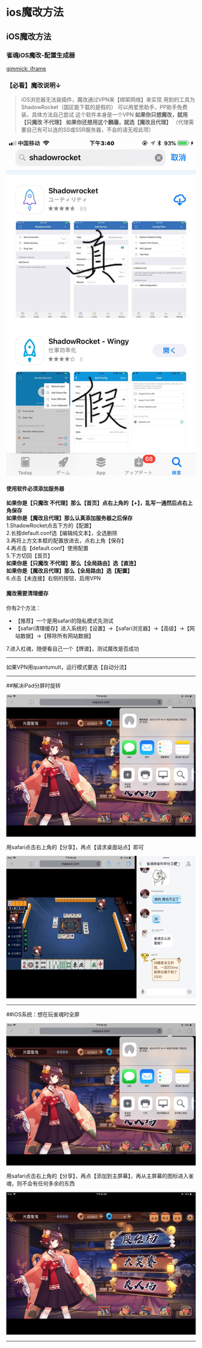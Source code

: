 ios魔改方法
=============

## iOS魔改方法

### 雀魂iOS魔改-配置生成器  
[gimmick: iframe](ios_config.htm)

### 【必看】魔改说明↓
> iOS浏览器无法装插件，魔改通过VPN来【绑架网络】来实现
> 用到的工具为ShadowRocket（国区能下载的是假的）
> 可以用爱思助手，PP助手免费装，具体方法自己尝试
> 这个软件本身是一个VPN
> **如果你只想魔改，就用【只魔改 不代理】**
> **如果你还想用这个飜蘠，就选【魔改且代理】**
> （代理需要自己有可以连的SS或SSR服务器，不会的请无视此项）

![](img/sr.jpg)  

#### 使用软件必须添加服务器
**如果你是【只魔改 不代理】那么【首页】点右上角的【+】，乱写一通然后点右上角保存**  
**如果你是【魔改且代理】那么认真添加服务器之后保存**  
1.ShadowRocket点击下方的【配置】  
2.长按default.conf选【编辑纯文本】，全选删除  
3.再将上方文本框的配置放进去，点右上角【保存】  
4.再点击【default.conf】使用配置  
5.下方切回【首页】  
**如果你是【只魔改 不代理】那么【全局路由】选【直连】**  
**如果你是【魔改且代理】那么【全局路由】选【配置】**  
6.点击【未连接】右侧的按钮，启用VPN  

#### 魔改需要清理缓存
你有2个方法：
  * 【推荐】一个是用safari的隐私模式先测试
  * 【safari清理缓存】进入系统的【设置】→【safari浏览器】→【高级】→【网站数据】→【移除所有网站数据】

7.进入杠魂，随便看自己一个【牌谱】，测试魔改是否成功

----

如果VPN用quantumult，运行模式要选【自动分流】

----

##解决iPad分屏时旋转

![](img/011.png)

用safari点击右上角的【分享】，再点【请求桌面站点】即可

![](img/010.png)

----

##iOS系统：想在玩雀魂时全屏

![](img/011.png)

用safari点击右上角的【分享】，再点【添加到主屏幕】，再从主屏幕的图标进入雀魂，则不会有任何多余的东西

![](img/009.png)

----